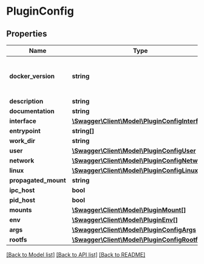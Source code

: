 # PluginConfig

## Properties
Name | Type | Description | Notes
------------ | ------------- | ------------- | -------------
**docker_version** | **string** | Docker Version used to create the plugin | [optional] 
**description** | **string** |  | 
**documentation** | **string** |  | 
**interface** | [**\Swagger\Client\Model\PluginConfigInterface**](PluginConfigInterface.md) |  | 
**entrypoint** | **string[]** |  | 
**work_dir** | **string** |  | 
**user** | [**\Swagger\Client\Model\PluginConfigUser**](PluginConfigUser.md) |  | [optional] 
**network** | [**\Swagger\Client\Model\PluginConfigNetwork**](PluginConfigNetwork.md) |  | 
**linux** | [**\Swagger\Client\Model\PluginConfigLinux**](PluginConfigLinux.md) |  | 
**propagated_mount** | **string** |  | 
**ipc_host** | **bool** |  | 
**pid_host** | **bool** |  | 
**mounts** | [**\Swagger\Client\Model\PluginMount[]**](PluginMount.md) |  | 
**env** | [**\Swagger\Client\Model\PluginEnv[]**](PluginEnv.md) |  | 
**args** | [**\Swagger\Client\Model\PluginConfigArgs**](PluginConfigArgs.md) |  | 
**rootfs** | [**\Swagger\Client\Model\PluginConfigRootfs**](PluginConfigRootfs.md) |  | [optional] 

[[Back to Model list]](../README.md#documentation-for-models) [[Back to API list]](../README.md#documentation-for-api-endpoints) [[Back to README]](../README.md)


